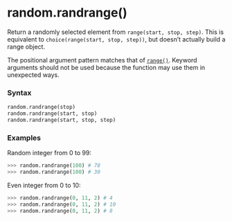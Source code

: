# random.randrange()

Return a randomly selected element from `range(start, stop, step)`. This is equivalent to `choice(range(start, stop, step))`, but doesn’t actually build a range object.

The positional argument pattern matches that of [`range()`](/built-in-functions/range.md). Keyword arguments should not be used because the function may use them in unexpected ways.

### Syntax

```python
random.randrange(stop)
random.randrange(start, stop)
random.randrange(start, stop, step)
```

### Examples

Random integer from 0 to 99:

```python
>>> random.randrange(100) # 78
>>> random.randrange(100) # 30
```

Even integer from 0 to 10:

```python
>>> random.randrange(0, 11, 2) # 4
>>> random.randrange(0, 11, 2) # 10
>>> random.randrange(0, 11, 2) # 8
```